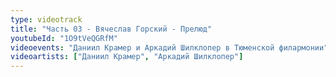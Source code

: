 ```yaml
---
type: videotrack
title: "Часть 03 - Вячеслав Горский - Прелюд"
youtubeId: "1O9tVeQGRfM"
videoevents: "Даниил Крамер и Аркадий Шилклопер в Тюменской филармонии"
videoartists: ["Даниил Крамер", "Аркадий Шилклопер"]
---
```

